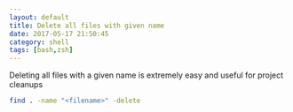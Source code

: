 ```yaml
---
layout: default
title: Delete all files with given name
date: 2017-05-17 21:50:45
category: shell
tags: [bash,zsh]
---
```


Deleting all files with a given name is extremely easy and useful for project cleanups

```bash
find . -name "<filename>" -delete
```
